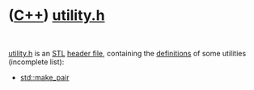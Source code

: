 



 

 

 

 

 

([C++](Cpp.htm)) [utility.h](CppUtilityH.htm)
=============================================

 

[utility.h](CppUtilityH.htm) is an [STL](CppStl.htm) [header
file](CppHeaderFile.htm), containing the
[definitions](CppDefinition.htm) of some utilities (incomplete list):

-   [std::make\_pair](CppMake_pair.htm)

 

 

 

 

 





 



